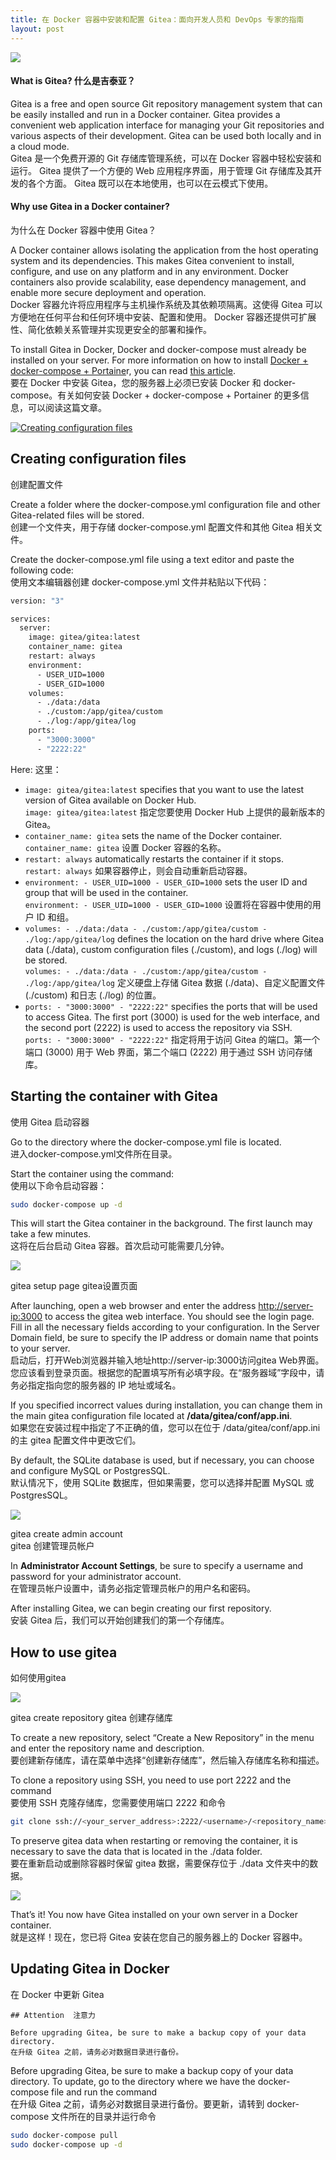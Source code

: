 ```yaml
---
title: 在 Docker 容器中安装和配置 Gitea：面向开发人员和 DevOps 专家的指南
layout: post
---
```

![](https://blog.unixhost.pro/wp-content/uploads/2023/03/gitea-930x620.png)

#### What is Gitea? 什么是吉泰亚？

Gitea is a free and open source Git repository management system that can be easily installed and run in a Docker container. Gitea provides a convenient web application interface for managing your Git repositories and various aspects of their development. Gitea can be used both locally and in a cloud mode.  
Gitea 是一个免费开源的 Git 存储库管理系统，可以在 Docker 容器中轻松安装和运行。 Gitea 提供了一个方便的 Web 应用程序界面，用于管理 Git 存储库及其开发的各个方面。 Gitea 既可以在本地使用，也可以在云模式下使用。

#### Why use Gitea in a Docker container?  
为什么在 Docker 容器中使用 Gitea？

A Docker container allows isolating the application from the host operating system and its dependencies. This makes Gitea convenient to install, configure, and use on any platform and in any environment. Docker containers also provide scalability, ease dependency management, and enable more secure deployment and operation.  
Docker 容器允许将应用程序与主机操作系统及其依赖项隔离。这使得 Gitea 可以方便地在任何平台和任何环境中安装、配置和使用。 Docker 容器还提供可扩展性、简化依赖关系管理并实现更安全的部署和操作。

To install Gitea in Docker, Docker and docker-compose must already be installed on your server. For more information on how to install [Docker + docker-compose + Portaine](https://blog.unixhost.pro/2022/09/how-to-install-docker-docker-compose-portainer/)r, you can read [this article](https://blog.unixhost.pro/2022/09/how-to-install-docker-docker-compose-portainer/).  
要在 Docker 中安装 Gitea，您的服务器上必须已安装 Docker 和 docker-compose。有关如何安装 Docker + docker-compose + Portainer 的更多信息，可以阅读这篇文章。

[![Creating configuration files](https://res.cloudinary.com/marcomontalbano/image/upload/v1703289577/video_to_markdown/images/youtube--7C56gwdsFSA-c05b58ac6eb4c4700831b2b3070cd403.jpg)](https://youtu.be/7C56gwdsFSA "Creating configuration files")
## Creating configuration files
创建配置文件

Create a folder where the docker-compose.yml configuration file and other Gitea-related files will be stored.  
创建一个文件夹，用于存储 docker-compose.yml 配置文件和其他 Gitea 相关文件。

Create the docker-compose.yml file using a text editor and paste the following code:  
使用文本编辑器创建 docker-compose.yml 文件并粘贴以下代码：

```bash
version: "3"

services:
  server:
    image: gitea/gitea:latest
    container_name: gitea
    restart: always
    environment:
      - USER_UID=1000
      - USER_GID=1000
    volumes:
      - ./data:/data
      - ./custom:/app/gitea/custom
      - ./log:/app/gitea/log
    ports:
      - "3000:3000"
      - "2222:22"
```

Here: 这里：

- `image: gitea/gitea:latest` specifies that you want to use the latest version of Gitea available on Docker Hub.  
    `image: gitea/gitea:latest` 指定您要使用 Docker Hub 上提供的最新版本的 Gitea。
- `container_name: gitea` sets the name of the Docker container.  
    `container_name: gitea` 设置 Docker 容器的名称。
- `restart: always` automatically restarts the container if it stops.  
    `restart: always` 如果容器停止，则会自动重新启动容器。
- `environment: - USER_UID=1000 - USER_GID=1000` sets the user ID and group that will be used in the container.  
    `environment: - USER_UID=1000 - USER_GID=1000` 设置将在容器中使用的用户 ID 和组。
- `volumes: - ./data:/data - ./custom:/app/gitea/custom - ./log:/app/gitea/log` defines the location on the hard drive where Gitea data (./data), custom configuration files (./custom), and logs (./log) will be stored.  
    `volumes: - ./data:/data - ./custom:/app/gitea/custom - ./log:/app/gitea/log` 定义硬盘上存储 Gitea 数据 (./data)、自定义配置文件 (./custom) 和日志 (./log) 的位置。
- `ports: - "3000:3000" - "2222:22"` specifies the ports that will be used to access Gitea. The first port (3000) is used for the web interface, and the second port (2222) is used to access the repository via SSH.  
    `ports: - "3000:3000" - "2222:22"` 指定将用于访问 Gitea 的端口。第一个端口 (3000) 用于 Web 界面，第二个端口 (2222) 用于通过 SSH 访问存储库。

## Starting the container with Gitea  
使用 Gitea 启动容器

Go to the directory where the docker-compose.yml file is located.  
进入docker-compose.yml文件所在目录。

Start the container using the command:  
使用以下命令启动容器：

```bash
sudo docker-compose up -d
```

This will start the Gitea container in the background. The first launch may take a few minutes.  
这将在后台启动 Gitea 容器。首次启动可能需要几分钟。

![](https://blog.unixhost.pro/wp-content/uploads/2023/03/image-1024x655.png)

gitea setup page gitea设置页面

After launching, open a web browser and enter the address [http://server-ip:3000](http://server-ip:3000/) to access the gitea web interface. You should see the login page. Fill in all the necessary fields according to your configuration. In the Server Domain field, be sure to specify the IP address or domain name that points to your server.  
启动后，打开Web浏览器并输入地址http://server-ip:3000访问gitea Web界面。您应该看到登录页面。根据您的配置填写所有必填字段。在“服务器域”字段中，请务必指定指向您的服务器的 IP 地址或域名。

If you specified incorrect values during installation, you can change them in the main gitea configuration file located at **/data/gitea/conf/app.ini**.  
如果您在安装过程中指定了不正确的值，您可以在位于 /data/gitea/conf/app.ini 的主 gitea 配置文件中更改它们。

By default, the SQLite database is used, but if necessary, you can choose and configure MySQL or PostgresSQL.  
默认情况下，使用 SQLite 数据库，但如果需要，您可以选择并配置 MySQL 或 PostgresSQL。

![](https://blog.unixhost.pro/wp-content/uploads/2023/03/image-1-1024x233.png)

gitea create admin account  
gitea 创建管理员帐户

In **Administrator Account Settings**, be sure to specify a username and password for your administrator account.  
在管理员帐户设置中，请务必指定管理员帐户的用户名和密码。

After installing Gitea, we can begin creating our first repository.  
安装 Gitea 后，我们可以开始创建我们的第一个存储库。

## How to use gitea  
如何使用gitea

![](https://blog.unixhost.pro/wp-content/uploads/2023/03/image-2.png)

gitea create repository gitea 创建存储库

To create a new repository, select “Create a New Repository” in the menu and enter the repository name and description.  
要创建新存储库，请在菜单中选择“创建新存储库”，然后输入存储库名称和描述。

To clone a repository using SSH, you need to use port 2222 and the command  
要使用 SSH 克隆存储库，您需要使用端口 2222 和命令

```bash
git clone ssh://<your_server_address>:2222/<username>/<repository_name>.git.
```

To preserve gitea data when restarting or removing the container, it is necessary to save the data that is located in the ./data folder.  
要在重新启动或删除容器时保留 gitea 数据，需要保存位于 ./data 文件夹中的数据。

![](https://blog.unixhost.pro/wp-content/uploads/2023/03/image-3-1024x637.png)

That’s it! You now have Gitea installed on your own server in a Docker container.  
就是这样！现在，您已将 Gitea 安装在您自己的服务器上的 Docker 容器中。

## Updating Gitea in Docker  
在 Docker 中更新 Gitea
```
## Attention  注意力

Before upgrading Gitea, be sure to make a backup copy of your data directory.  
在升级 Gitea 之前，请务必对数据目录进行备份。
```

Before upgrading Gitea, be sure to make a backup copy of your data directory. To update, go to the directory where we have the docker-compose file and run the command  
在升级 Gitea 之前，请务必对数据目录进行备份。要更新，请转到 docker-compose 文件所在的目录并运行命令

```bash
sudo docker-compose pull
sudo docker-compose up -d
```
